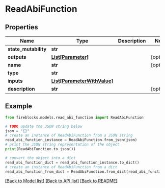 # ReadAbiFunction


## Properties

Name | Type | Description | Notes
------------ | ------------- | ------------- | -------------
**state_mutability** | **str** |  | 
**outputs** | [**List[Parameter]**](Parameter.md) |  | [optional] 
**name** | **str** |  | [optional] 
**type** | **str** |  | 
**inputs** | [**List[ParameterWithValue]**](ParameterWithValue.md) |  | 
**description** | **str** |  | [optional] 

## Example

```python
from fireblocks.models.read_abi_function import ReadAbiFunction

# TODO update the JSON string below
json = "{}"
# create an instance of ReadAbiFunction from a JSON string
read_abi_function_instance = ReadAbiFunction.from_json(json)
# print the JSON string representation of the object
print(ReadAbiFunction.to_json())

# convert the object into a dict
read_abi_function_dict = read_abi_function_instance.to_dict()
# create an instance of ReadAbiFunction from a dict
read_abi_function_from_dict = ReadAbiFunction.from_dict(read_abi_function_dict)
```
[[Back to Model list]](../README.md#documentation-for-models) [[Back to API list]](../README.md#documentation-for-api-endpoints) [[Back to README]](../README.md)


